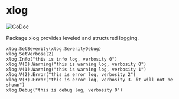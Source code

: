 # xlog

[![GoDoc](https://godoc.org/github.com/goinsane/xlog?status.svg)](https://godoc.org/github.com/goinsane/xlog)

Package xlog provides leveled and structured logging.

    xlog.SetSeverity(xlog.SeverityDebug)
    xlog.SetVerbose(2)
    xlog.Info("this is info log, verbosity 0")
    xlog.V(0).Warning("this is warning log, verbosity 0")
    xlog.V(1).Warning("this is warning log, verbosity 1")
    xlog.V(2).Error("this is error log, verbosity 2")
    xlog.V(3).Error("this is error log, verbosity 3. it will not be shown")
    xlog.Debug("this is debug log, verbosity 0")
